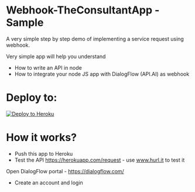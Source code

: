# Webhook-TheConsultantApp - Sample

A very simple step by step demo of implementing a service request using webhook. 

Very simple app will help you understand
- How to write an API in node
- How to integrate your node JS app with DialogFlow (API.AI) as webhook

# Deploy to:
[![Deploy to Heroku](https://www.herokucdn.com/deploy/button.svg)](https://heroku.com/deploy)

# How it works?
- Push this app to Heroku
- Test the API https://herokuapp.com/request - use www.hurl.it to test it

Open DialogFlow portal - https://dialogflow.com/
- Create an account and login


